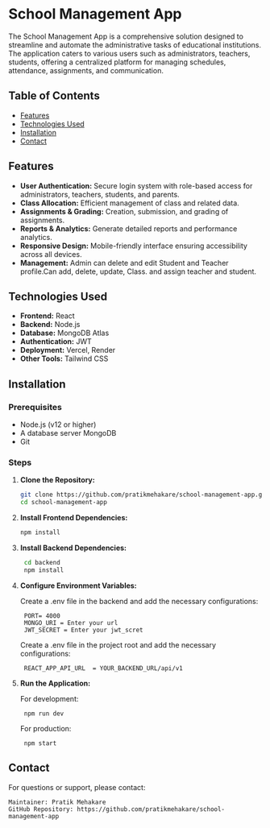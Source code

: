 # School Management App

The School Management App is a comprehensive solution designed to streamline and automate the administrative tasks of educational institutions. The application caters to various users such as administrators, teachers, students, offering a centralized platform for managing schedules, attendance, assignments, and communication.

## Table of Contents

- [Features](#features)
- [Technologies Used](#technologies-used)
- [Installation](#installation)
- [Contact](#contact)

## Features

- **User Authentication:** Secure login system with role-based access for administrators, teachers, students, and parents.
- **Class Allocation:** Efficient management of class and related data.
- **Assignments & Grading:** Creation, submission, and grading of assignments.
- **Reports & Analytics:** Generate detailed reports and performance analytics.
- **Responsive Design:** Mobile-friendly interface ensuring accessibility across all devices.
- **Management:** Admin can delete and edit Student and Teacher profile.Can add, delete, update, Class. and assign teacher and student.

## Technologies Used

- **Frontend:** React 
- **Backend:** Node.js 
- **Database:** MongoDB Atlas
- **Authentication:** JWT 
- **Deployment:** Vercel, Render
- **Other Tools:** Tailwind CSS

## Installation

### Prerequisites

- Node.js (v12 or higher) 
- A database server MongoDB
- Git

### Steps

1. **Clone the Repository:**

   ```bash
   git clone https://github.com/pratikmehakare/school-management-app.git
   cd school-management-app
2. **Install Frontend Dependencies:**

   ```bash
   npm install
3. **Install Backend Dependencies:**

   ```bash
    cd backend
    npm install
4. **Configure Environment Variables:**

    Create a .env file in the backend and add the necessary configurations:

        PORT= 4000
        MONGO_URI = Enter your url
        JWT_SECRET = Enter your jwt_scret

    Create a .env file in the project root and add the necessary configurations: 

        REACT_APP_API_URL  = YOUR_BACKEND_URL/api/v1

5. **Run the Application:**

    For development:

        npm run dev

    For production:

        npm start

## Contact
For questions or support, please contact:

    Maintainer: Pratik Mehakare
    GitHub Repository: https://github.com/pratikmehakare/school-management-app